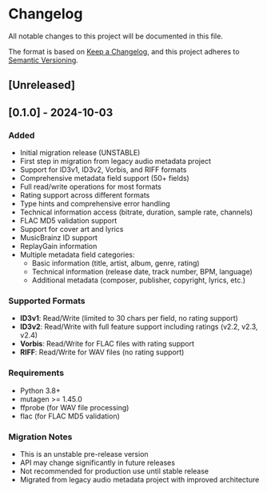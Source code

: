 # Changelog

All notable changes to this project will be documented in this file.

The format is based on [Keep a Changelog](https://keepachangelog.com/en/1.0.0/),
and this project adheres to [Semantic Versioning](https://semver.org/spec/v2.0.0.html).

## [Unreleased]

## [0.1.0] - 2024-10-03

### Added

- Initial migration release (UNSTABLE)
- First step in migration from legacy audio metadata project
- Support for ID3v1, ID3v2, Vorbis, and RIFF formats
- Comprehensive metadata field support (50+ fields)
- Full read/write operations for most formats
- Rating support across different formats
- Type hints and comprehensive error handling
- Technical information access (bitrate, duration, sample rate, channels)
- FLAC MD5 validation support
- Support for cover art and lyrics
- MusicBrainz ID support
- ReplayGain information
- Multiple metadata field categories:
  - Basic information (title, artist, album, genre, rating)
  - Technical information (release date, track number, BPM, language)
  - Additional metadata (composer, publisher, copyright, lyrics, etc.)

### Supported Formats

- **ID3v1**: Read/Write (limited to 30 chars per field, no rating support)
- **ID3v2**: Read/Write with full feature support including ratings (v2.2, v2.3, v2.4)
- **Vorbis**: Read/Write for FLAC files with rating support
- **RIFF**: Read/Write for WAV files (no rating support)

### Requirements

- Python 3.8+
- mutagen >= 1.45.0
- ffprobe (for WAV file processing)
- flac (for FLAC MD5 validation)

### Migration Notes

- This is an unstable pre-release version
- API may change significantly in future releases
- Not recommended for production use until stable release
- Migrated from legacy audio metadata project with improved architecture
